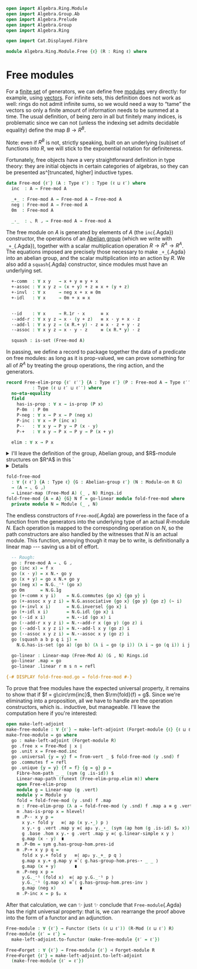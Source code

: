 ```agda
open import Algebra.Ring.Module
open import Algebra.Group.Ab
open import Algebra.Prelude
open import Algebra.Group
open import Algebra.Ring

open import Cat.Displayed.Fibre

module Algebra.Ring.Module.Free {ℓ} (R : Ring ℓ) where
```

# Free modules

For a [finite set] of generators, we can define free [modules] very
directly: for example, using [vectors]. For infinite sets, this
definition does not work as well: rings do not admit infinite sums, so
we would need a way to “tame” the vectors so only a finite amount of
information needs to be summed at a time. The usual definition, of being
zero in all but finitely many indices, is problematic since we can not
(unless the indexing set admits decidable equality) define the map $B
\to R^B$.

Note: even if $R^B$ is not, strictly speaking, built on an underlying
(sub)set of functions into $R$, we will stick to the exponential
notation for definiteness.

[vectors]: Algebra.Ring.Module.Vec.html
[finite set]: Data.Fin.Finite.html
[modules]: Algebra.Ring.Module.html

<!--
```agda
private module R = Ring-on (R .snd)

infixr 30 _·_
infixl 25 _+_
```
-->

Fortunately, free objects have a very straightforward definition in type
theory: they are initial objects in certain categories of algebras, so
they can be presented as^[truncated, higher] inductive types.

```agda
data Free-mod {ℓ′} (A : Type ℓ′) : Type (ℓ ⊔ ℓ′) where
  inc  : A → Free-mod A

  _+_ : Free-mod A → Free-mod A → Free-mod A
  neg : Free-mod A → Free-mod A
  0m  : Free-mod A

  _·_  : ⌞ R ⌟ → Free-mod A → Free-mod A
```

The free module on $A$ is generated by elements of $A$ (the
`inc`{.Agda}) constructor, the operations of an [Abelian group] (which
we write with `_+_`{.Agda}), together with a scalar multiplication
operation $R \to R^A \to R^A$. The equations imposed are precisely those
necessary to make `_+_`{.Agda} into an abelian group, and the scalar
multiplication into an action by $R$. We also add a `squash`{.Agda}
constructor, since modules must have an underlying set.

[Abelian group]: Algebra.Group.Ab.html

```agda
  +-comm  : ∀ x y   → x + y ≡ y + x
  +-assoc : ∀ x y z → (x + y) + z ≡ x + (y + z)
  +-invl  : ∀ x     → neg x + x ≡ 0m
  +-idl   : ∀ x     → 0m + x ≡ x


  ·-id    : ∀ x     → R.1r · x      ≡ x
  ·-add-r : ∀ x y z → x · (y + z)   ≡ x · y + x · z
  ·-add-l : ∀ x y z → (x R.+ y) · z ≡ x · z + y · z
  ·-assoc : ∀ x y z → x · y · z     ≡ (x R.* y) · z

  squash : is-set (Free-mod A)
```

In passing, we define a record to package together the data of a
predicate on free modules: as long as it is prop-valued, we can prove
something for all of $R^A$ by treating the group operations, the ring
action, and the generators.

```agda
record Free-elim-prop {ℓ′ ℓ′′} {A : Type ℓ′} (P : Free-mod A → Type ℓ′′)
          : Type (ℓ ⊔ ℓ′ ⊔ ℓ′′) where
  no-eta-equality
  field
    has-is-prop : ∀ x → is-prop (P x)
    P-0m  : P 0m
    P-neg : ∀ x → P x → P (neg x)
    P-inc : ∀ x → P (inc x)
    P-·   : ∀ x y → P y → P (x · y)
    P-+   : ∀ x y → P x → P y → P (x + y)

  elim : ∀ x → P x
```

<!--
```agda
  elim (inc x) = P-inc x
  elim (x · y) = P-· x y (elim y)
  elim (x + y) = P-+ x y (elim x) (elim y)
  elim (neg x) = P-neg x (elim x)
  elim 0m = P-0m
  elim (+-comm x y i) =
    is-prop→pathp (λ j → has-is-prop (+-comm x y j))
      (P-+ x y (elim x) (elim y)) (P-+ y x (elim y) (elim x)) i
  elim (+-assoc x y z i) =
    is-prop→pathp (λ j → has-is-prop (+-assoc x y z j))
      (P-+ _ _ (P-+ _ _ (elim x) (elim y)) (elim z))
      (P-+ _ _ (elim x) (P-+ _ _ (elim y) (elim z))) i
  elim (+-invl x i) =
    is-prop→pathp (λ j → has-is-prop (+-invl x j))
      (P-+ _ _ (P-neg _ (elim x)) (elim x)) P-0m i
  elim (+-idl x i) =
    is-prop→pathp (λ j → has-is-prop (+-idl x j))
      (P-+ _ _ P-0m (elim x)) (elim x) i
  elim (·-id x i)  =
    is-prop→pathp (λ j → has-is-prop (·-id x j))
      (P-· R.1r _ (elim x)) (elim x) i
  elim (·-add-r x y z i) =
    is-prop→pathp (λ j → has-is-prop (·-add-r x y z j))
      (P-· x _ (P-+ _ _ (elim y) (elim z)))
      (P-+ _ _ (P-· x _ (elim y)) (P-· x _ (elim z))) i
  elim (·-add-l x y z i) =
    is-prop→pathp (λ j → has-is-prop (·-add-l x y z j ))
      (P-· (x R.+ y) _ (elim z))
      (P-+ _ _ (P-· x _ (elim z)) (P-· y _ (elim z))) i
  elim (·-assoc x y z i) =
    is-prop→pathp (λ j → has-is-prop (·-assoc x y z j))
      (P-· x (y · z) (P-· y _ (elim z)))
      (P-· (x R.* y) z (elim z)) i
  elim (squash x y p q i j) =
    is-prop→squarep (λ i j → has-is-prop (squash x y p q i j))
      (λ _ → elim x) (λ j → elim (p j)) (λ j → elim (q j)) (λ _ → elim y) i j
```
-->

<details>
<summary>I'll leave the definition of the group, Abelian group, and
$R$-module structures on $R^A$ in this `<details>`{.html} tag, since
they're not particularly interesting. For every operation _and_ law, we
simply use the corresponding constructors.</summary>

```agda
open Module-on using (_⋆_ ; ⋆-id ; ⋆-add-r ; ⋆-add-l ; ⋆-assoc)
open make-abelian-group

Abelian-group-on-free-mod : ∀ {ℓ′} {A : Type ℓ′} → Abelian-group-on (Free-mod A)
Abelian-group-on-free-mod = to-abelian-group-on λ where
  .ab-is-set → squash
  .1g     → 0m
  .mul    → _+_
  .inv    → neg
  .assoc  → +-assoc
  .invl   → +-invl
  .idl    → +-idl
  .comm   → +-comm

Free-mod-ab-group : ∀ {ℓ′} {A : Type ℓ′} → Ab.Ob
∣ Free-mod-ab-group {A = A} .fst ∣ = Free-mod A
Free-mod-ab-group .fst .is-tr = squash
Free-mod-ab-group .snd = Abelian-group-on-free-mod


Module-on-free-mod
  : ∀ {ℓ′} {A : Type ℓ′}
  → Module-on R (Free-mod-ab-group {A = A})
Module-on-free-mod ._⋆_ = _·_
Module-on-free-mod .⋆-id = ·-id
Module-on-free-mod .⋆-add-r = ·-add-r
Module-on-free-mod .⋆-add-l = ·-add-l
Module-on-free-mod .⋆-assoc = ·-assoc

Free-Mod : ∀ {ℓ′} → Type ℓ′ → Module (ℓ ⊔ ℓ′) R
Free-Mod x .fst = Free-mod-ab-group {A = x}
Free-Mod x .snd = Module-on-free-mod

open Functor
```

</details>

```agda
fold-free-mod
  : ∀ {ℓ ℓ′} {A : Type ℓ} {G : Abelian-group ℓ′} (N : Module-on R G)
  → (A → ⌞ G ⌟)
  → Linear-map (Free-Mod A) (_ , N) Rings.id
fold-free-mod {A = A} {G} N f = go-linear module fold-free-mod where
  private module N = Module (_ , N)
```

The endless constructors of `Free-mod`{.Agda} are powerless in the face
of a function from the generators into the underlying type of an actual
$R$-module $N$. Each operation is mapped to the corresponding operation
on $N$, so the path constructors are also handled by the witnesses that
$N$ is an actual module. This function, annoying though it may be to
write, is definitionally a linear map --- saving us a bit of effort.

```agda
  -- Rough:
  go : Free-mod A → ⌞ G ⌟
  go (inc x) = f x
  go (x · y) = x N.⋆ go y
  go (x + y) = go x N.+ go y
  go (neg x) = N.G._⁻¹ (go x)
  go 0m      = N.G.1g
  go (+-comm x y i)    = N.G.commutes {go x} {go y} i
  go (+-assoc x y z i) = N.G.associative {go x} {go y} {go z} (~ i)
  go (+-invl x i)      = N.G.inversel {go x} i
  go (+-idl x i)       = N.G.idl {go x} i
  go (·-id x i)        = N.⋆-id (go x) i
  go (·-add-r x y z i) = N.⋆-add-r x (go y) (go z) i
  go (·-add-l x y z i) = N.⋆-add-l x y (go z) i
  go (·-assoc x y z i) = N.⋆-assoc x y (go z) i
  go (squash a b p q i j) =
    N.G.has-is-set (go a) (go b) (λ i → go (p i)) (λ i → go (q i)) i j

  go-linear : Linear-map (Free-Mod A) (G , N) Rings.id
  go-linear .map = go
  go-linear .linear r m s n = refl

{-# DISPLAY fold-free-mod.go = fold-free-mod #-}
```

To prove that free modules have the expected universal property, it
remains to show that if $f = g\circ\rm{inc}$, then $\rm{fold}(f) = g$.
Since we're eliminating into a proposition, all we have to handle are
the operation constructors, which is.. inductive, but manageable. I'll
leave the computation here if you're interested:

```agda
open make-left-adjoint
make-free-module : ∀ {ℓ′} → make-left-adjoint (Forget-module {ℓ} {ℓ ⊔ ℓ′} R)
make-free-module = go where
  go : make-left-adjoint (Forget-module R)
  go .free x = Free-Mod ∣ x ∣
  go .unit x = Free-mod.inc
  go .universal {y = y} f = from-vert _ $ fold-free-mod (y .snd) f
  go .commutes f = refl
  go .unique {y = y} {f = f} {g = g} p =
    Fibre-hom-path _ _ (sym (g .is-id)) $
    Linear-map-path (funext (Free-elim-prop.elim m)) where
    open Free-elim-prop
    module g = Linear-map (g .vert)
    module y = Module y
    fold = fold-free-mod (y .snd) f .map
    m : Free-elim-prop (λ a → fold-free-mod (y .snd) f .map a ≡ g .vert .map a)
    m .has-is-prop x = hlevel!
    m .P-· x y p =
      x y.⋆ fold y   ≡⟨ ap (x y.⋆_) p ⟩
      x y.⋆ g .vert .map y ≡⟨ ap₂ y._⋆_ (sym (ap hom (g .is-id) $ₚ x)) refl ⟩
      g .base .hom x y.⋆ g .vert .map y ≡⟨ g.linear-simple x y ⟩
      g.map (x · y)  ∎
    m .P-0m = sym g.has-group-hom.pres-id
    m .P-+ x y p q =
      fold x y.+ fold y   ≡⟨ ap₂ y._+_ p q ⟩
      g.map x y.+ g.map y ≡˘⟨ g.has-group-hom.pres-⋆ _ _ ⟩
      g.map (x + y)       ∎
    m .P-neg x p =
      y.G._⁻¹ (fold x)  ≡⟨ ap y.G._⁻¹ p ⟩
      y.G._⁻¹ (g.map x) ≡˘⟨ g.has-group-hom.pres-inv ⟩
      g.map (neg x)         ∎
    m .P-inc x = p $ₚ x
```

After that calculation, we can ✨ just ✨ conclude that
`Free-module`{.Agda} has the right universal property: that is, we can
rearrange the proof above into the form of a functor and an adjunction.

```agda
Free-module : ∀ {ℓ′} → Functor (Sets (ℓ ⊔ ℓ′)) (R-Mod (ℓ ⊔ ℓ′) R)
Free-module {ℓ′ = ℓ′} =
  make-left-adjoint.to-functor (make-free-module {ℓ′ = ℓ′})

Free⊣Forget : ∀ {ℓ′} → Free-module {ℓ′} ⊣ Forget-module R
Free⊣Forget {ℓ′} = make-left-adjoint.to-left-adjoint
  (make-free-module {ℓ′ = ℓ′})
```

